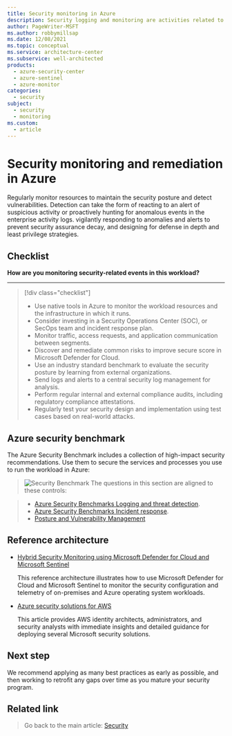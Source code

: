 ```yaml
---
title: Security monitoring in Azure
description: Security logging and monitoring are activities related to enabling, acquiring, and storing audit logs for Azure services.
author: PageWriter-MSFT
ms.author: robbymillsap
ms.date: 12/08/2021
ms.topic: conceptual
ms.service: architecture-center
ms.subservice: well-architected
products:
  - azure-security-center
  - azure-sentinel
  - azure-monitor
categories:
  - security
subject:
  - security
  - monitoring
ms.custom:
  - article
---
```


# Security monitoring and remediation in Azure

Regularly monitor resources to maintain the security posture and detect vulnerabilities. Detection can take the form of reacting to an alert of suspicious activity or proactively hunting for anomalous events in the enterprise activity logs. vigilantly responding to anomalies and alerts to prevent security assurance decay, and designing for defense in depth and least privilege strategies.

## Checklist

**How are you monitoring security-related events in this workload?**
***

> [!div class="checklist"]
> - Use native tools in Azure to monitor the workload resources and the infrastructure in which it runs.
> - Consider investing in a Security Operations Center (SOC), or SecOps team and incident response plan.
> - Monitor traffic, access requests, and application communication between segments.
> - Discover and remediate common risks to improve secure score in Microsoft Defender for Cloud.
> - Use an industry standard benchmark to evaluate the security posture by learning from external organizations.
> - Send logs and alerts to a central security log management for analysis.
> - Perform regular internal and external compliance audits, including regulatory compliance attestations.
> - Regularly test your security design and implementation using test cases based on real-world attacks.

## Azure security benchmark

The Azure Security Benchmark includes a collection of high-impact security recommendations. Use them to secure the services and processes you use to run the workload in Azure:

> ![Security Benchmark](../_images/benchmark-security.svg) The questions in this section are aligned to these controls:

> - [Azure Security Benchmarks Logging and threat detection](/azure/security/benchmarks/security-controls-v2-logging-threat-detection).
> - [Azure Security Benchmarks Incident response](/azure/security/benchmarks/security-controls-v2-incident-response).
> - [Posture and Vulnerability Management](/azure/security/benchmarks/security-controls-v2-posture-vulnerability-management)

## Reference architecture

- [Hybrid Security Monitoring using Microsoft Defender for Cloud and Microsoft Sentinel](/azure/architecture/hybrid/hybrid-security-monitoring)

  This reference architecture illustrates how to use Microsoft Defender for Cloud and Microsoft Sentinel to monitor the security configuration and telemetry of on-premises and Azure operating system workloads.

- [Azure security solutions for AWS](/azure/architecture/reference-architectures/aws/aws-azure-security-solutions)

  This article provides AWS identity architects, administrators, and security analysts with immediate insights and detailed guidance for deploying several Microsoft security solutions.

## Next step

We recommend applying as many best practices as early as possible, and then working to retrofit any gaps over time as you mature your security program.

## Related link

> Go back to the main article: [Security](overview.md)
